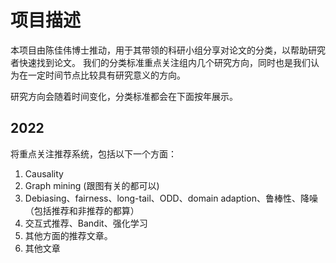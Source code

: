# 项目描述
本项目由陈佳伟博士推动，用于其带领的科研小组分享对论文的分类，以帮助研究者快速找到论文。
我们的分类标准重点关注组内几个研究方向，同时也是我们认为在一定时间节点比较具有研究意义的方向。

研究方向会随着时间变化，分类标准都会在下面按年展示。

## 2022
将重点关注推荐系统，包括以下一个方面：
1. Causality 
2. Graph mining (跟图有关的都可以) 
3. Debiasing、fairness、long-tail、ODD、domain adaption、鲁棒性、降噪 （包括推荐和非推荐的都算） 
4. 交互式推荐、Bandit、强化学习
5. 其他方面的推荐文章。
6. 其他文章


